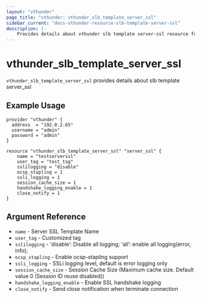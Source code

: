 ```yaml
---
layout: "vthunder"
page_title: "vthunder: vthunder_slb_template_server_ssl"
sidebar_current: "docs-vthunder-resource-slb-template-server-ssl"
description: |-
    Provides details about vthunder slb template server-ssl resource for A10
---
```


# vthunder\_slb\_template\_server\_ssl

`vthunder_slb_template_server_ssl` provides details about slb template server_ssl
## Example Usage


```hcl
provider "vthunder" {
  address  = "192.0.2.65"
  username = "admin"
  password = "admin"
}

resource "vthunder_slb_template_server_ssl" "server_ssl" {
	name = "testserverssl"
	user_tag = "test_tag"
	sslilogging = "disable"
	ocsp_stapling = 1
	ssli_logging = 1
	session_cache_size = 1
	handshake_logging_enable = 1
	close_notify = 1
}
```

## Argument Reference

* `name` - Server SSL Template Name
* `user_tag` - Customized tag
* `sslilogging` - 'disable’: Disable all logging; 'all’: enable all logging(error, info);
* `ocsp_stapling` - Enable ocsp-stapling support
* `ssli_logging` - SSLi logging level, default is error logging only
* `session_cache_size` - Session Cache Size (Maximum cache size. Default value 0 (Session ID reuse disabled))
* `handshake_logging_enable` - Enable SSL handshake logging
* `close_notify` - Send close notification when terminate connection

